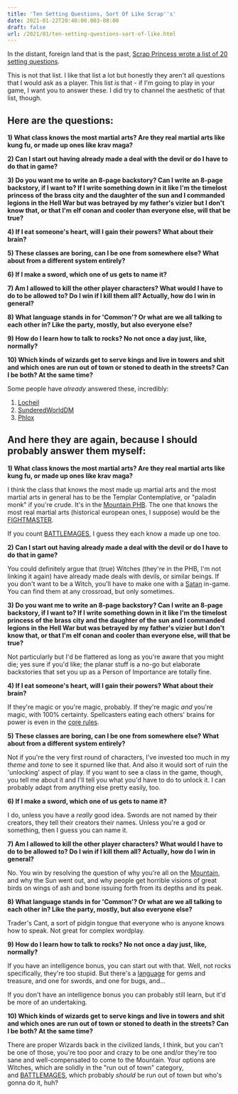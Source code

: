 ```yaml
---
title: 'Ten Setting Questions, Sort Of Like Scrap''s'
date: 2021-01-22T20:40:00.003-08:00
draft: false
url: /2021/01/ten-setting-questions-sort-of-like.html
---
```


In the distant, foreign land that is the past, [Scrap Princess wrote a list of 20 setting questions](http://monstermanualsewnfrompants.blogspot.com/2014/11/this-is-not-that-list-of-questions-for.html).

This is not that list. I like that list a lot but honestly they aren't all questions that I would ask as a player. This list _is_ that - if I'm going to play in your game, I want you to answer these. I did try to channel the aesthetic of that list, though.

Here are the questions:
-----------------------

**1) What class knows the most martial arts? Are they real martial arts like kung fu, or made up ones like krav maga?**

**2) Can I start out having already made a deal with the devil or do I have to do that in game?**

**3) Do you want me to write an 8-page backstory? Can I write an 8-page backstory, if I want to? If I write something down in it like I'm the timelost princess of the brass city and the daughter of the sun and I commanded legions in the Hell War but was betrayed by my father's vizier but I don't know that, or that I'm elf conan and cooler than everyone else, will that be true?**

**4) If I eat someone's heart, will I gain their powers? What about their brain?**

**5) These classes are boring, can I be one from somewhere else? What about from a different system entirely?**

**6) If I make a sword, which one of us gets to name it?**

**7) Am I allowed to kill the other player characters? What would I have to do to be allowed to? Do I win if I kill them all? Actually, how do I win in general?**

**8) What language stands in for 'Common'? Or what are we all talking to each other in? Like the party, mostly, but also everyone else?**

**9) How do I learn how to talk to rocks? No not once a day just, like, normally?**

**10) Which kinds of wizards get to serve kings and live in towers and shit and which ones are run out of town or stoned to death in the streets? Can I be both? At the same time?**

Some people have _already_ answered these, incredibly:  

1.  [Locheil](https://nothicseye.blogspot.com/2021/01/answering-vayras-10-setting-queustions.html)
2.  [SunderedWorldDM](https://sunderedshillings.blogspot.com/2021/01/vayra-asks.html)
3.  [Phlox](https://whosemeasure.blogspot.com/2021/01/vayra-asks.html)  
    

**And here they are again, because I should probably answer them myself:**
--------------------------------------------------------------------------

**1) What class knows the most martial arts? Are they real martial arts like kung fu, or made up ones like krav maga?**

I think the class that knows the most made up martial arts and the most martial arts in general has to be the Templar Contemplative, or "paladin monk" if you're crude. It's in the [Mountain PHB](https://madqueenscourt.blogspot.com/2020/04/mountain-players-handbook.html). The one that knows the most real martial arts (historical european ones, I suppose) would be the [FIGHTMASTER](https://madqueenscourt.blogspot.com/2020/06/glogmountain-fighters-and-rogues.html).

If you count [BATTLEMAGES](https://madqueenscourt.blogspot.com/2020/10/glogtober-4th-battlemages-class-fighter.html), I guess they each know a made up one too.

**2) Can I start out having already made a deal with the devil or do I have to do that in game?**

You could definitely argue that (true) Witches (they're in the PHB, I'm not linking it again) have already made deals with devils, or similar beings. If you don't want to be a Witch, you'll have to make one with a [Satan](https://madqueenscourt.blogspot.com/2020/06/mountain-satans-at-crossroads.html) in-game. You can find them at any crossroad, but only sometimes.

**3) Do you want me to write an 8-page backstory? Can I write an 8-page backstory, if I want to? If I write something down in it like I'm the timelost princess of the brass city and the daughter of the sun and I commanded legions in the Hell War but was betrayed by my father's vizier but I don't know that, or that I'm elf conan and cooler than everyone else, will that be true?**

Not particularly but I'd be flattered as long as you're aware that you might die; yes sure if you'd like; the planar stuff is a no-go but elaborate backstories that set you up as a Person of Importance are totally fine.

**4) If I eat someone's heart, will I gain their powers? What about their brain?**

If they're magic or you're magic, probably. If they're magic _and_ you're magic, with 100% certainty. Spellcasters eating each others' brains for power is even in the [core rules](https://madqueenscourt.blogspot.com/2020/04/glog-grog.html).

**5) These classes are boring, can I be one from somewhere else? What about from a different system entirely?**

Not if you're the very first round of characters, I've invested too much in my _theme_ and _tone_ to see it spurned like that. And also it would sort of ruin the 'unlocking' aspect of play. If you want to see a class in the game, though, you tell me about it and I'll tell you what you'd have to do to unlock it. I can probably adapt from anything else pretty easily, too.

**6) If I make a sword, which one of us gets to name it?**

I do, unless you have a _really_ good idea. Swords are not named by their creators, they tell their creators their names. Unless you're a god or something, then I guess you can name it.

**7) Am I allowed to kill the other player characters? What would I have to do to be allowed to? Do I win if I kill them all? Actually, how do I win in general?**

No. You win by resolving the question of why you're all on the [Mountain](https://madqueenscourt.blogspot.com/2020/04/mountain-setting-precis.html), and why the Sun went out, and why people get horrible visions of great birds on wings of ash and bone issuing forth from its depths and its peak.

**8) What language stands in for 'Common'? Or what are we all talking to each other in? Like the party, mostly, but also everyone else?**

Trader's Cant, a sort of pidgin tongue that everyone who is anyone knows how to speak. Not great for complex wordplay.

**9) How do I learn how to talk to rocks? No not once a day just, like, normally?**

If you have an intelligence bonus, you can start out with that. Well, not rocks specifically, they're too stupid. But there's a [language](https://madqueenscourt.blogspot.com/2020/04/1d20-fantasy-languages.html) for gems and treasure, and one for swords, and one for bugs, and...

If you don't have an intelligence bonus you can probably still learn, but it'd be more of an undertaking.

**10) Which kinds of wizards get to serve kings and live in towers and shit and which ones are run out of town or stoned to death in the streets? Can I be both? At the same time?**

There are proper Wizards back in the civilized lands, I think, but you can't be one of those, you're too poor and crazy to be one and/or they're too sane and well-compensated to come to the Mountain. Your options are Witches, which are solidly in the "run out of town" category, and [BATTLEMAGES](https://madqueenscourt.blogspot.com/2020/10/glogtober-4th-battlemages-class-fighter.html), which probably _should_ be run out of town but who's gonna do it, huh?